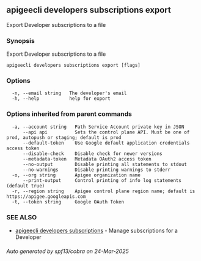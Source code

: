 ## apigeecli developers subscriptions export

Export Developer subscriptions to a file

### Synopsis

Export Developer subscriptions to a file

```
apigeecli developers subscriptions export [flags]
```

### Options

```
  -n, --email string   The developer's email
  -h, --help           help for export
```

### Options inherited from parent commands

```
  -a, --account string   Path Service Account private key in JSON
      --api api          Sets the control plane API. Must be one of prod, autopush or staging; default is prod
      --default-token    Use Google default application credentials access token
      --disable-check    Disable check for newer versions
      --metadata-token   Metadata OAuth2 access token
      --no-output        Disable printing all statements to stdout
      --no-warnings      Disable printing warnings to stderr
  -o, --org string       Apigee organization name
      --print-output     Control printing of info log statements (default true)
  -r, --region string    Apigee control plane region name; default is https://apigee.googleapis.com
  -t, --token string     Google OAuth Token
```

### SEE ALSO

* [apigeecli developers subscriptions](apigeecli_developers_subscriptions.md)	 - Manage subscriptions for a Developer

###### Auto generated by spf13/cobra on 24-Mar-2025
